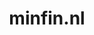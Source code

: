 ---
layout: post
title:  "minfin.nl"
internal_url:  "/dutchgov/minfin.nl.html"
categories: dutchgov
---